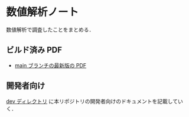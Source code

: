 # 数値解析ノート

数値解析で調査したことをまとめる．

## ビルド済み PDF

- [main ブランチの最新版の PDF](https://numanalnote.musicscience37.com/numerical-analysis-note.pdf)

## 開発者向け

[dev ディレクトリ](./dev/index.md)
に本リポジトリの開発者向けのドキュメントを記載していく．
